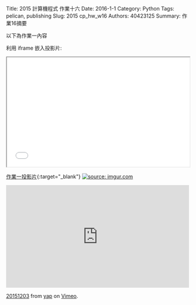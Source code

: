 Title: 2015 計算機程式 作業十六
Date: 2016-1-1
Category: Python
Tags: pelican, publishing
Slug: 2015  cp_hw_w16
Authors: 40423125
Summary: 作業16摘要

以下為作業一內容

利用 iframe 嵌入投影片:

<iframe src="40423125_cp_w16_p.html" width="500" height="300"></iframe>

[作業一投影片](40423125_cp_w11_p.html){:target="_blank"}
<a href="http://imgur.com/FZQclPX"><img src="http://i.imgur.com/FZQclPX.jpg" title="source: imgur.com" /></a>


<iframe src="https://player.vimeo.com/video/147733326" width="500" height="281" frameborder="0" webkitallowfullscreen mozallowfullscreen allowfullscreen></iframe> <p><a href="https://vimeo.com/147733326">20151203</a> from <a href="https://vimeo.com/user45104858">yap</a> on <a href="https://vimeo.com">Vimeo</a>.</p>